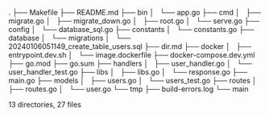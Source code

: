 .
├── Makefile
├── README.md
├── bin
│   └── app.go
├── cmd
│   ├── migrate.go
│   ├── migrate_down.go
│   ├── root.go
│   └── serve.go
├── config
│   └── database_sql.go
├── constants
│   └── constants.go
├── database
│   └── migrations
│       └── 20240106051149_create_table_users.sql
├── dir.md
├── docker
│   ├── entrypoint.dev.sh
│   └── image.dockerfile
├── docker-compose.dev.yml
├── go.mod
├── go.sum
├── handlers
│   ├── user_handler.go
│   └── user_handler_test.go
├── libs
│   ├── libs.go
│   └── response.go
├── main.go
├── models
│   ├── users.go
│   └── users_test.go
├── routes
│   ├── routes.go
│   └── user.go
└── tmp
    ├── build-errors.log
    └── main

13 directories, 27 files
